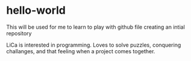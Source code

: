 # hello-world
This will be used for me to learn to play with github file 
creating an intial repository

LiCa is interested in programming.
Loves to solve puzzles, conquering challanges, and that feeling when a project comes together.

